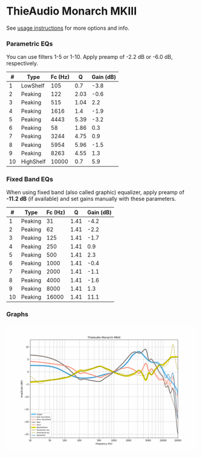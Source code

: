 # ThieAudio Monarch MKIII
See [usage instructions](https://github.com/jaakkopasanen/AutoEq#usage) for more options and info.

### Parametric EQs
You can use filters 1-5 or 1-10. Apply preamp of -2.2 dB or -6.0 dB, respectively.

|   # | Type      |   Fc (Hz) |    Q |   Gain (dB) |
|-----|-----------|-----------|------|-------------|
|   1 | LowShelf  |       105 | 0.7  |        -3.8 |
|   2 | Peaking   |       122 | 2.03 |        -0.6 |
|   3 | Peaking   |       515 | 1.04 |         2.2 |
|   4 | Peaking   |      1616 | 1.4  |        -1.9 |
|   5 | Peaking   |      4443 | 5.39 |        -3.2 |
|   6 | Peaking   |        58 | 1.86 |         0.3 |
|   7 | Peaking   |      3244 | 4.75 |         0.9 |
|   8 | Peaking   |      5954 | 5.96 |        -1.5 |
|   9 | Peaking   |      8263 | 4.55 |         1.3 |
|  10 | HighShelf |     10000 | 0.7  |         5.9 |

### Fixed Band EQs
When using fixed band (also called graphic) equalizer, apply preamp of **-11.2 dB** (if available) and set gains manually with these parameters.

|   # | Type    |   Fc (Hz) |    Q |   Gain (dB) |
|-----|---------|-----------|------|-------------|
|   1 | Peaking |        31 | 1.41 |        -4.2 |
|   2 | Peaking |        62 | 1.41 |        -2.2 |
|   3 | Peaking |       125 | 1.41 |        -1.7 |
|   4 | Peaking |       250 | 1.41 |         0.9 |
|   5 | Peaking |       500 | 1.41 |         2.3 |
|   6 | Peaking |      1000 | 1.41 |        -0.4 |
|   7 | Peaking |      2000 | 1.41 |        -1.1 |
|   8 | Peaking |      4000 | 1.41 |        -1.6 |
|   9 | Peaking |      8000 | 1.41 |         1.3 |
|  10 | Peaking |     16000 | 1.41 |        11.1 |

### Graphs
![](./ThieAudio%20Monarch%20MKIII.png)

